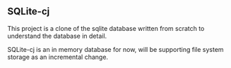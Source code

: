 ## SQLite-cj

This project is a clone of the sqlite database written from scratch to understand the database in detail.

SQLite-cj is an in memory database for now, will be supporting file system storage as an incremental change.